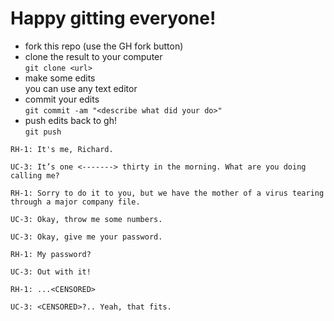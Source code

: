 # Happy gitting everyone!

* fork this repo (use the GH fork button)
* clone the result to your computer  
  `git clone <url>`
* make some edits  
  you can use any text editor
* commit your edits  
  `git commit -am "<describe what did your do>"`
* push edits back to gh!  
  `git push`
  
`RH-1: It's me, Richard.` 

`UC-3: It’s one <-------> thirty in the morning. What are you doing calling me?` 

`RH-1: Sorry to do it to you, but we have the mother of a virus tearing through a major company file.`

`UC-3: Okay, throw me some numbers.`
<intense typing>

`UC-3: Okay, give me your password.`

`RH-1: My password?`

`UC-3: Out with it!`

`RH-1: ...<CENSORED>`

`UC-3: <CENSORED>?.. Yeah, that fits.`
